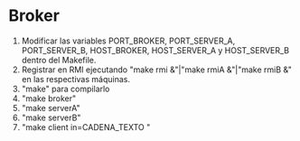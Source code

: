 # Broker
1. Modificar las variables PORT_BROKER, PORT_SERVER_A, PORT_SERVER_B, HOST_BROKER, HOST_SERVER_A y HOST_SERVER_B dentro del Makefile.
2. Registrar en RMI ejecutando "make rmi &"|"make rmiA &"|"make rmiB &" en las respectivas máquinas.
3. "make" para compilarlo
4. "make broker"
5. "make serverA"
6. "make serverB"
7. "make client in=CADENA_TEXTO "
